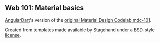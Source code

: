 ## Web 101: Material basics

[AngularDart](https://webdev.dartlang.org/angular)'s version of the
[original Material Design Codelab mdc-101](https://codelabs.developers.google.com/codelabs/mdc-101-web).

Created from templates made available by Stagehand under a BSD-style
[license](https://github.com/dart-lang/stagehand/blob/master/LICENSE).
